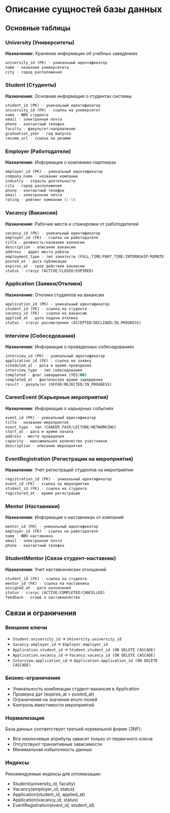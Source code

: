 # Описание сущностей базы данных

## Основные таблицы

### University (Университеты)
**Назначение:** Хранение информации об учебных заведениях
```sql
university_id (PK) - уникальный идентификатор
name - название университета
city - город расположения
```

### Student (Студенты)
**Назначение**: Основная информация о студентах системы
```sql
student_id (PK) - уникальный идентификатор
university_id (FK) - ссылка на университет
name - ФИО студента
email - электронная почта
phone - контактный телефон
faculty - факультет/направление
graduation_year - год выпуска
resume_url - ссылка на резюме
```

### Employer (Работодатели)
**Назначение**: Информация о компаниях-партнерах
```sql
employer_id (PK) - уникальный идентификатор
company_name - название компании
industry - отрасль деятельности
city - город расположения
phone - контактный телефон
email - электронная почта
rating - рейтинг компании (1-5)
```

### Vacancy (Вакансии)
**Назначение**: Рабочие места и стажировки от работодателей
```sql
vacancy_id (PK) - уникальный идентификатор
employer_id (FK) - ссылка на работодателя
title - должность/название вакансии
description - описание вакансии
address - адрес места работы
employment_type - тип занятости (FULL_TIME/PART_TIME/INTERNSHIP/REMOTE)
posted_at - дата публикации
expires_at - срок действия вакансии
status - статус (ACTIVE/CLOSED/EXPIRED)
```

### Application (Заявки/Отклики)
**Назначение**: Отклики студентов на вакансии
``` sql
application_id (PK) - уникальный идентификатор
student_id (FK) - ссылка на студента
vacancy_id (FK) - ссылка на вакансию
applied_at - дата подачи отклика
status - статус рассмотрения (ACCEPTED/DECLINED/IN_PROGRESS)
```

### Interview (Собеседования)
**Назначение**: Информация о проведенных собеседованиях
```sql
interview_id (PK) - уникальный идентификатор
application_id (FK) - ссылка на заявку
scheduled_at - дата и время проведения
interview_type - тип собеседования
completed - флаг завершения (YES/NO)
completed_at - фактическое время завершения
result - результат (OFFER/REJECTED/IN_PROGRESS)
```

### CareerEvent (Карьерные мероприятия)
**Назначение**: Информация о карьерных событиях
```sql
event_id (PK) - уникальный идентификатор
title - название мероприятия
event_type - тип (CAREER_FAIR/LECTURE/NETWORKING)
start_at - дата и время начала
address - место проведения
capacity - максимальное количество участников
description - описание мероприятия
```

### EventRegistration (Регистрации на мероприятия)
**Назначение**: Учет регистраций студентов на мероприятия
```sql
registration_id (PK) - уникальный идентификатор
event_id (FK) - ссылка на мероприятие
student_id (FK) - ссылка на студента
registered_at - время регистрации
```

### Mentor (Наставники)
**Назначение**: Информация о наставниках от компаний
```sql
mentor_id (PK) - уникальный идентификатор
employer_id (FK) - ссылка на работодателя
name - ФИО наставника
email - электронная почта
phone - контактный телефон
```

### StudentMentor (Связи студент-наставник)
**Назначение**: Учет наставнических отношений
```sql
student_id (FK) - ссылка на студента
mentor_id (FK) - ссылка на наставника
assigned_at - дата назначения
status - статус (ACTIVE/COMPLETED/CANCELLED)
feedback - отзыв о наставничестве
```

## Связи и ограничения
### Внешние ключи
- `Student.university_id` → `University.university_id`
- `Vacancy.employer_id` → `Employer.employer_id`
- `Application.student_id` → `Student.student_id (ON DELETE CASCADE)`
- `Application.vacancy_id` → `Vacancy.vacancy_id (ON DELETE CASCADE)`
- `Interview.application_id` → `Application.application_id (ON DELETE CASCADE)`

### Бизнес-ограничения
- Уникальность комбинации студент-вакансия в Application
- Проверка дат (expires_at > posted_at)
- Ограничения на значения enum-полей
- Контроль вместимости мероприятий

### Нормализация
База данных соответствует третьей нормальной форме (3NF):
- Все неключевые атрибуты зависят только от первичного ключа
- Отсутствуют транзитивные зависимости
- Минимальная избыточность данных

### Индексы
Рекомендуемые индексы для оптимизации:
- Student(university_id, faculty)
- Vacancy(employer_id, status)
- Application(student_id, applied_at)
- Application(vacancy_id, status)
- EventRegistration(event_id, student_id)
